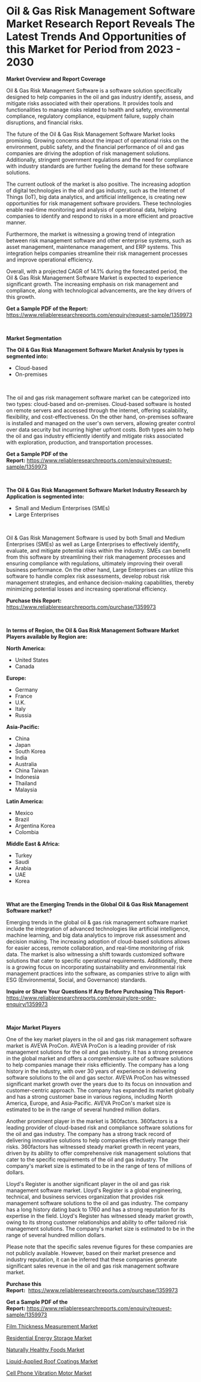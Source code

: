 <p><h1>Oil & Gas Risk Management Software Market Research Report Reveals The Latest Trends And Opportunities of this Market for Period from 2023 - 2030</h1></p><p><strong>Market Overview and Report Coverage</strong></p>
<p><p>Oil & Gas Risk Management Software is a software solution specifically designed to help companies in the oil and gas industry identify, assess, and mitigate risks associated with their operations. It provides tools and functionalities to manage risks related to health and safety, environmental compliance, regulatory compliance, equipment failure, supply chain disruptions, and financial risks.</p><p>The future of the Oil & Gas Risk Management Software Market looks promising. Growing concerns about the impact of operational risks on the environment, public safety, and the financial performance of oil and gas companies are driving the adoption of risk management solutions. Additionally, stringent government regulations and the need for compliance with industry standards are further fueling the demand for these software solutions.</p><p>The current outlook of the market is also positive. The increasing adoption of digital technologies in the oil and gas industry, such as the Internet of Things (IoT), big data analytics, and artificial intelligence, is creating new opportunities for risk management software providers. These technologies enable real-time monitoring and analysis of operational data, helping companies to identify and respond to risks in a more efficient and proactive manner.</p><p>Furthermore, the market is witnessing a growing trend of integration between risk management software and other enterprise systems, such as asset management, maintenance management, and ERP systems. This integration helps companies streamline their risk management processes and improve operational efficiency.</p><p>Overall, with a projected CAGR of 14.1% during the forecasted period, the Oil & Gas Risk Management Software Market is expected to experience significant growth. The increasing emphasis on risk management and compliance, along with technological advancements, are the key drivers of this growth.</p></p>
<p><strong>Get a Sample PDF of the Report:</strong> <a href="https://www.reliableresearchreports.com/enquiry/request-sample/1359973">https://www.reliableresearchreports.com/enquiry/request-sample/1359973</a></p>
<p>&nbsp;</p>
<p><strong>Market Segmentation</strong></p>
<p><strong>The Oil & Gas Risk Management Software Market Analysis by types is segmented into:</strong></p>
<p><ul><li>Cloud-based</li><li>On-premises</li></ul></p>
<p>&nbsp;</p>
<p><p>The oil and gas risk management software market can be categorized into two types: cloud-based and on-premises. Cloud-based software is hosted on remote servers and accessed through the internet, offering scalability, flexibility, and cost-effectiveness. On the other hand, on-premises software is installed and managed on the user's own servers, allowing greater control over data security but incurring higher upfront costs. Both types aim to help the oil and gas industry efficiently identify and mitigate risks associated with exploration, production, and transportation processes.</p></p>
<p><strong>Get a Sample PDF of the Report:</strong>&nbsp;<a href="https://www.reliableresearchreports.com/enquiry/request-sample/1359973">https://www.reliableresearchreports.com/enquiry/request-sample/1359973</a></p>
<p>&nbsp;</p>
<p><strong>The Oil & Gas Risk Management Software Market Industry Research by Application is segmented into:</strong></p>
<p><ul><li>Small and Medium Enterprises (SMEs)</li><li>Large Enterprises</li></ul></p>
<p>&nbsp;</p>
<p><p>Oil & Gas Risk Management Software is used by both Small and Medium Enterprises (SMEs) as well as Large Enterprises to effectively identify, evaluate, and mitigate potential risks within the industry. SMEs can benefit from this software by streamlining their risk management processes and ensuring compliance with regulations, ultimately improving their overall business performance. On the other hand, Large Enterprises can utilize this software to handle complex risk assessments, develop robust risk management strategies, and enhance decision-making capabilities, thereby minimizing potential losses and increasing operational efficiency.</p></p>
<p><strong>Purchase this Report:</strong>&nbsp; <a href="https://www.reliableresearchreports.com/purchase/1359973">https://www.reliableresearchreports.com/purchase/1359973</a></p>
<p>&nbsp;</p>
<p><strong>In terms of Region, the Oil & Gas Risk Management Software Market Players available by Region are:</strong></p>
<p>
    <p> <strong> North America: </strong>
        <ul>
            <li>United States</li>
            <li>Canada</li>
        </ul>
        </p> 
    <p> <strong> Europe: </strong>
        <ul>
            <li>Germany</li>
            <li>France</li>
            <li>U.K.</li>
            <li>Italy</li>
            <li>Russia</li>
        </ul>
        </p> 
    <p> <strong> Asia-Pacific: </strong>
        <ul>
            <li>China</li>
            <li>Japan</li>
            <li>South Korea</li>
            <li>India</li>
            <li>Australia</li>
            <li>China Taiwan</li>
            <li>Indonesia</li>
            <li>Thailand</li>
            <li>Malaysia</li>
        </ul>
        </p> 
    <p> <strong> Latin America: </strong>
        <ul>
            <li>Mexico</li>
            <li>Brazil</li>
            <li>Argentina Korea</li>
            <li>Colombia</li>
        </ul>
        </p> 
    <p> <strong> Middle East & Africa: </strong>
        <ul>
            <li>Turkey</li>
            <li>Saudi</li>
            <li>Arabia</li>
            <li>UAE</li>
            <li>Korea</li>
        </ul>
    </p>
    </p>
<p>&nbsp;</p>
<p><strong>What are the Emerging Trends in the Global Oil & Gas Risk Management Software market?</strong></p>
<p><p>Emerging trends in the global oil & gas risk management software market include the integration of advanced technologies like artificial intelligence, machine learning, and big data analytics to improve risk assessment and decision making. The increasing adoption of cloud-based solutions allows for easier access, remote collaboration, and real-time monitoring of risk data. The market is also witnessing a shift towards customized software solutions that cater to specific operational requirements. Additionally, there is a growing focus on incorporating sustainability and environmental risk management practices into the software, as companies strive to align with ESG (Environmental, Social, and Governance) standards.</p></p>
<p><strong>Inquire or Share Your Questions If Any Before Purchasing This Report</strong>- <a href="https://www.reliableresearchreports.com/enquiry/pre-order-enquiry/1359973">https://www.reliableresearchreports.com/enquiry/pre-order-enquiry/1359973</a></p>
<p>&nbsp;</p>
<p><strong>Major Market Players</strong></p>
<p><p>One of the key market players in the oil and gas risk management software market is AVEVA ProCon. AVEVA ProCon is a leading provider of risk management solutions for the oil and gas industry. It has a strong presence in the global market and offers a comprehensive suite of software solutions to help companies manage their risks efficiently. The company has a long history in the industry, with over 30 years of experience in delivering software solutions to the oil and gas sector. AVEVA ProCon has witnessed significant market growth over the years due to its focus on innovation and customer-centric approach. The company has expanded its market globally and has a strong customer base in various regions, including North America, Europe, and Asia-Pacific. AVEVA ProCon's market size is estimated to be in the range of several hundred million dollars.</p><p>Another prominent player in the market is 360factors. 360factors is a leading provider of cloud-based risk and compliance software solutions for the oil and gas industry. The company has a strong track record of delivering innovative solutions to help companies effectively manage their risks. 360factors has witnessed steady market growth in recent years, driven by its ability to offer comprehensive risk management solutions that cater to the specific requirements of the oil and gas industry. The company's market size is estimated to be in the range of tens of millions of dollars.</p><p>Lloyd's Register is another significant player in the oil and gas risk management software market. Lloyd's Register is a global engineering, technical, and business services organization that provides risk management software solutions to the oil and gas industry. The company has a long history dating back to 1760 and has a strong reputation for its expertise in the field. Lloyd's Register has witnessed steady market growth, owing to its strong customer relationships and ability to offer tailored risk management solutions. The company's market size is estimated to be in the range of several hundred million dollars.</p><p>Please note that the specific sales revenue figures for these companies are not publicly available. However, based on their market presence and industry reputation, it can be inferred that these companies generate significant sales revenue in the oil and gas risk management software market.</p></p>
<p><strong>Purchase this Report:</strong>&nbsp;&nbsp;<a href="https://www.reliableresearchreports.com/purchase/1359973">https://www.reliableresearchreports.com/purchase/1359973</a></p>
<p></p>
<p><strong>Get a Sample PDF of the Report:</strong>&nbsp;<a href="https://www.reliableresearchreports.com/enquiry/request-sample/1359973">https://www.reliableresearchreports.com/enquiry/request-sample/1359973</a></p>
<p><p><a href="https://medium.com/@lorenzmayer1995/film-thickness-measurement-market-size-growth-forecast-2023-2030-c410580a1954">Film Thickness Measurement Market</a></p><p><a href="https://medium.com/@merrittrice2023/residential-energy-storage-market-size-growth-forecast-2023-2030-2d1d35f498c7">Residential Energy Storage Market</a></p><p><a href="https://www.linkedin.com/pulse/naturally-healthy-foods-market-size-growth-forecast-qycwe/">Naturally Healthy Foods Market</a></p><p><a href="https://github.com/JameTravis/Market-Research-Report-List-1/blob/main/liquid-applied-roof-coatings-market.md">Liquid-Applied Roof Coatings Market</a></p><p><a href="https://www.linkedin.com/pulse/cell-phone-vibration-motor-market-size-2023-2030-global-oxyte/">Cell Phone Vibration Motor Market</a></p></p>